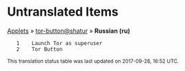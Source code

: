 # Untranslated Items
[Applets](../../../README.md) &#187; [tor-button@shatur](../README.md) &#187; **Russian (ru)**

       1	Launch Tor as superuser
       2	Tor Button

<sup>This translation status table was last updated on 2017-09-28, 16:52 UTC.</sup>
